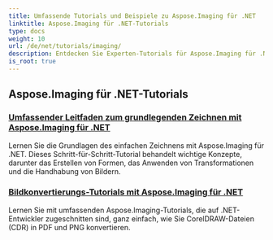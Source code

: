```yaml
---
title: Umfassende Tutorials und Beispiele zu Aspose.Imaging für .NET
linktitle: Aspose.Imaging für .NET-Tutorials
type: docs
weight: 10
url: /de/net/tutorials/imaging/
description: Entdecken Sie Experten-Tutorials für Aspose.Imaging für .NET. Erfahren Sie mit detaillierten Anleitungen, Codebeispielen und praktischen Einblicken, wie Sie Bilder bearbeiten, konvertieren und verarbeiten. Perfekt für Entwickler, die Bildbearbeitungsaufgaben in .NET-Anwendungen optimieren möchten.
is_root: true
---
```


## Aspose.Imaging für .NET-Tutorials
### [Umfassender Leitfaden zum grundlegenden Zeichnen mit Aspose.Imaging für .NET](./guide-to-basic-drawing/)
Lernen Sie die Grundlagen des einfachen Zeichnens mit Aspose.Imaging für .NET. Dieses Schritt-für-Schritt-Tutorial behandelt wichtige Konzepte, darunter das Erstellen von Formen, das Anwenden von Transformationen und die Handhabung von Bildern.
### [Bildkonvertierungs-Tutorials mit Aspose.Imaging für .NET](./image-conversion/)
Lernen Sie mit umfassenden Aspose.Imaging-Tutorials, die auf .NET-Entwickler zugeschnitten sind, ganz einfach, wie Sie CorelDRAW-Dateien (CDR) in PDF und PNG konvertieren.